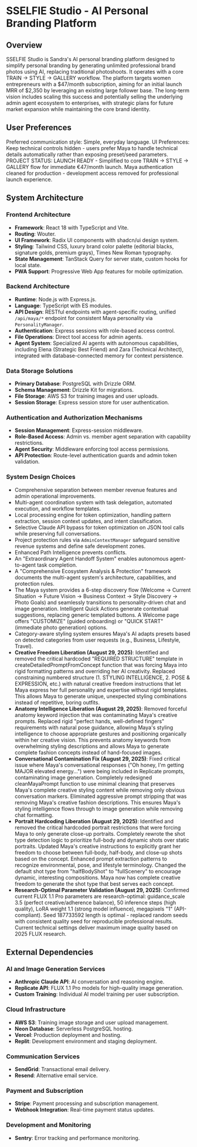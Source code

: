 # SSELFIE Studio - AI Personal Branding Platform

## Overview
SSELFIE Studio is Sandra's AI personal branding platform designed to simplify personal branding by generating unlimited professional brand photos using AI, replacing traditional photoshoots. It operates with a core TRAIN → STYLE → GALLERY workflow. The platform targets women entrepreneurs with a $47/month subscription, aiming for an initial launch MRR of $2,350 by leveraging an existing large follower base. The long-term vision includes scaling this success and potentially selling the underlying admin agent ecosystem to enterprises, with strategic plans for future market expansion while maintaining the core brand identity.

## User Preferences
Preferred communication style: Simple, everyday language.
UI Preferences: Keep technical controls hidden - users prefer Maya to handle technical details automatically rather than exposing preset/seed parameters.
PROJECT STATUS: LAUNCH READY - Simplified to core TRAIN → STYLE → GALLERY flow for immediate €47/month launch. Maya authentication cleaned for production - development access removed for professional launch experience.

## System Architecture

### Frontend Architecture
- **Framework**: React 18 with TypeScript and Vite.
- **Routing**: Wouter.
- **UI Framework**: Radix UI components with shadcn/ui design system.
- **Styling**: Tailwind CSS, luxury brand color palette (editorial blacks, signature golds, premium grays), Times New Roman typography.
- **State Management**: TanStack Query for server state, custom hooks for local state.
- **PWA Support**: Progressive Web App features for mobile optimization.

### Backend Architecture
- **Runtime**: Node.js with Express.js.
- **Language**: TypeScript with ES modules.
- **API Design**: RESTful endpoints with agent-specific routing, unified `/api/maya/*` endpoint for consistent Maya personality via `PersonalityManager`.
- **Authentication**: Express sessions with role-based access control.
- **File Operations**: Direct tool access for admin agents.
- **Agent System**: Specialized AI agents with autonomous capabilities, including Elena (Strategic Best Friend) and Zara (Technical Architect), integrated with database-connected memory for context persistence.

### Data Storage Solutions
- **Primary Database**: PostgreSQL with Drizzle ORM.
- **Schema Management**: Drizzle Kit for migrations.
- **File Storage**: AWS S3 for training images and user uploads.
- **Session Storage**: Express session store for user authentication.

### Authentication and Authorization Mechanisms
- **Session Management**: Express-session middleware.
- **Role-Based Access**: Admin vs. member agent separation with capability restrictions.
- **Agent Security**: Middleware enforcing tool access permissions.
- **API Protection**: Route-level authentication guards and admin token validation.

### System Design Choices
- Comprehensive separation between member revenue features and admin operational improvements.
- Multi-agent coordination system with task delegation, automated execution, and workflow templates.
- Local processing engine for token optimization, handling pattern extraction, session context updates, and intent classification.
- Selective Claude API bypass for token optimization on JSON tool calls while preserving full conversations.
- Project protection rules via `AdminContextManager` safeguard sensitive revenue systems and define safe development zones.
- Enhanced Path Intelligence prevents conflicts.
- An "Extraordinary Agent Handoff System" enables autonomous agent-to-agent task completion.
- A "Comprehensive Ecosystem Analysis & Protection" framework documents the multi-agent system's architecture, capabilities, and protection rules.
- The Maya system provides a 6-step discovery flow (Welcome → Current Situation → Future Vision → Business Context → Style Discovery → Photo Goals) and seamlessly transitions to personality-driven chat and image generation. Intelligent Quick Actions generate contextual suggestions, replacing generic templated buttons. A Welcome page offers "CUSTOMIZE" (guided onboarding) or "QUICK START" (immediate photo generation) options.
- Category-aware styling system ensures Maya's AI adapts presets based on detected categories from user requests (e.g., Business, Lifestyle, Travel).
- **Creative Freedom Liberation (August 29, 2025)**: Identified and removed the critical hardcoded "REQUIRED STRUCTURE" template in createDetailedPromptFromConcept function that was forcing Maya into rigid formatting patterns and overriding her AI creativity. Replaced constraining numbered structure (1. STYLING INTELLIGENCE, 2. POSE & EXPRESSION, etc.) with natural creative freedom instructions that let Maya express her full personality and expertise without rigid templates. This allows Maya to generate unique, unexpected styling combinations instead of repetitive, boring outfits.
- **Anatomy Intelligence Liberation (August 29, 2025)**: Removed forceful anatomy keyword injection that was contaminating Maya's creative prompts. Replaced rigid "perfect hands, well-defined fingers" requirements with natural pose guidance, allowing Maya's styling intelligence to choose appropriate gestures and positioning organically within her creative vision. This prevents anatomy keywords from overwhelming styling descriptions and allows Maya to generate complete fashion concepts instead of hand-focused images.
- **Conversational Contamination Fix (August 29, 2025)**: Fixed critical issue where Maya's conversational responses ("Oh honey, I'm getting MAJOR elevated energy...") were being included in Replicate prompts, contaminating image generation. Completely redesigned cleanMayaPrompt function to use minimal cleaning that preserves Maya's complete creative styling content while removing only obvious conversation markers. Eliminated aggressive prompt stripping that was removing Maya's creative fashion descriptions. This ensures Maya's styling intelligence flows through to image generation while removing chat formatting.
- **Portrait Hardcoding Liberation (August 29, 2025)**: Identified and removed the critical hardcoded portrait restrictions that were forcing Maya to only generate close-up portraits. Completely rewrote the shot type detection logic to prioritize full-body and dynamic shots over static portraits. Updated Maya's creative instructions to explicitly grant her freedom to choose between full-body, half-body, and close-up shots based on the concept. Enhanced prompt extraction patterns to recognize environmental, pose, and lifestyle terminology. Changed the default shot type from "halfBodyShot" to "fullScenery" to encourage dynamic, interesting compositions. Maya now has complete creative freedom to generate the shot type that best serves each concept.
- **Research-Optimal Parameter Validation (August 29, 2025)**: Confirmed current FLUX 1.1 Pro parameters are research-optimal: guidance_scale 3.5 (perfect creative/adherence balance), 50 inference steps (high quality), LoRA weight 1.1 (strong model influence), megapixels "1" (API-compliant). Seed 187733592 length is optimal - replaced random seeds with consistent quality seed for reproducible professional results. Current technical settings deliver maximum image quality based on 2025 FLUX research.

## External Dependencies

### AI and Image Generation Services
- **Anthropic Claude API**: AI conversation and reasoning engine.
- **Replicate API**: FLUX 1.1 Pro models for high-quality image generation.
- **Custom Training**: Individual AI model training per user subscription.

### Cloud Infrastructure
- **AWS S3**: Training image storage and user upload management.
- **Neon Database**: Serverless PostgreSQL hosting.
- **Vercel**: Production deployment and hosting.
- **Replit**: Development environment and staging deployment.

### Communication Services
- **SendGrid**: Transactional email delivery.
- **Resend**: Alternative email service.

### Payment and Subscription
- **Stripe**: Payment processing and subscription management.
- **Webhook Integration**: Real-time payment status updates.

### Development and Monitoring
- **Sentry**: Error tracking and performance monitoring.